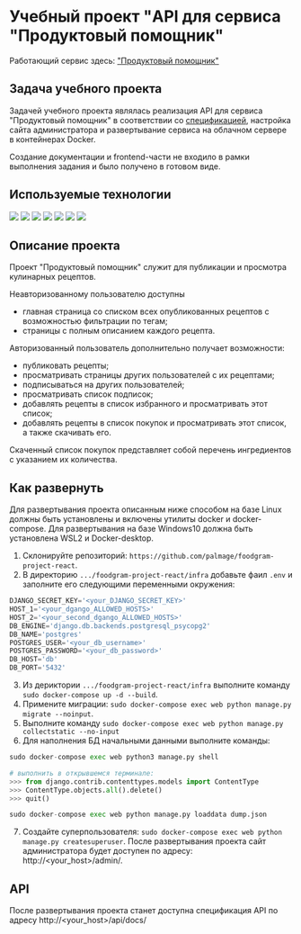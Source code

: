# Учебный проект "API для сервиса "Продуктовый помощник"

Работающий сервис здесь: ["Продуктовый помощник"](http://62.84.114.83)

## Задача учебного проекта
Задачей учебного проекта являлась реализация API для сервиса "Продуктовый помощник" в соответствии со [спецификацией](http://62.84.114.83/api/docs/), настройка сайта администратора и развертывание сервиса на облачном сервере в контейнерах Docker.

Создание документации и frontend-части не входило в рамки выполнения задания и было получено в готовом виде.

## Используемые технологии
![](https://img.shields.io/badge/Python3-mediumblue) ![](https://img.shields.io/badge/Django-mediumvioletred) ![](https://img.shields.io/badge/DRF-black) ![](https://img.shields.io/badge/Nginx-purple) ![](https://img.shields.io/badge/Gunicorn-gold) ![](https://img.shields.io/badge/Docker-red) ![](https://img.shields.io/badge/YandexClaud-Lime)


## Описание проекта
Проект "Продуктовый помощник" служит для публикации и просмотра кулинарных рецептов.

Неавторизованному пользователю доступны
* главная страница со списком всех опубликованных рецептов с возможностью фильтрации по тегам;
* страницы с полным описанием каждого рецепта.

Авторизованный пользователь дополнительно получает возможности:
* публиковать рецепты;
* просматривать страницы других пользователей с их рецептами;
* подписываться на других пользователей;
* просматривать список подписок;
* добавлять рецепты в список избранного и просматривать этот список;
*  добавлять рецепты в список покупок и просматривать этот список, а также скачивать его.

Скаченный список покупок представляет собой перечень ингредиентов с указанием их количества.

## Как развернуть
Для развертывания проекта описанным ниже способом на базе Linux должны быть установлены и включены утилиты docker и docker-compose. Для развертывания на базе Windows10 должна быть установлена WSL2 и Docker-desktop.

1. Склонируйте репозиторий: ```https://github.com/palmage/foodgram-project-react```.
2. В директорию ```.../foodgram-project-react/infra``` добавьте фаил ```.env``` и заполните его следующими переменными окружения:
```PowerShell
DJANGO_SECRET_KEY='<your_DJANGO_SECRET_KEY>'
HOST_1='<your_dgango_ALLOWED_HOSTS>'
HOST_2='<your_second_dgango_ALLOWED_HOSTS>'
DB_ENGINE='django.db.backends.postgresql_psycopg2'
DB_NAME='postgres'
POSTGRES_USER='<your_db_username>'
POSTGRES_PASSWORD='<your_db_password>'
DB_HOST='db'
DB_PORT='5432'
```
3. Из дериктории ```.../foodgram-project-react/infra``` выполните команду ```sudo docker-compose up -d --build```.
4. Примените миграции: ```sudo docker-compose exec web python manage.py migrate --noinput```.
5. Выполните команду ```sudo docker-compose exec web python manage.py collectstatic --no-input```
6. Для наполнения БД начальными данными выполните команды:

``` python
sudo docker-compose exec web python3 manage.py shell 

# выполнить в открывшемся терминале:
>>> from django.contrib.contenttypes.models import ContentType
>>> ContentType.objects.all().delete()
>>> quit()

sudo docker-compose exec web python manage.py loaddata dump.json
```
7. Создайте суперпользователя: ```sudo docker-compose exec web python manage.py createsuperuser```. После развертывания проекта сайт администратора будет доступен по адресу: http://<your_host>/admin/. 

## API
После развертывания проекта станет доступна спецификация АPI по адресу http://<your_host>/api/docs/
